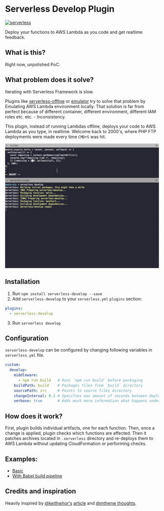# Serverless Develop Plugin
[![serverless](http://public.serverless.com/badges/v3.svg)](http://www.serverless.com)

Deploy your functions to AWS Lambda as you code and get realtime feedback.

## What is this?
Right now, unpolished PoC.

## What problem does it solve?
Iterating with Serverless Framework is slow.

Plugins like [serverless-offline](https://github.com/dherault/serverless-offline) or [emulator](https://github.com/serverless/emulator) try to solve that problem by Emulating AWS Lambda environment locally. That solution is far from perfect because of different container, different environment, different IAM roles etc. etc. - Inconsistency.

This plugin, instead of running Lambdas offline, deploys your code to AWS Lambda as you type, in realtime. Welcome back to 2000's, where PHP FTP deployments were made every time `CMD+S` was hit.

![Demo](/resources/anim.gif)

## Installation

1. Run `npm install serverless-develop --save`
2. Add `serverless-develop` to your `serverless.yml` `plugins` section:
```yml
plugins:
  - serverless-develop
```
3. Run `serverless develop`

## Configuration

`serverless-develop` can be configured by changing following variables in `serverless.yml` file.


```yml
custom:
  develop:
    middleware:
      - npm run build   # Runs `npm run build` before packaging
    buildPath: build    # Packages files from `build` directory
    sourcePath: src     # Points to source files directory
    changeInterval: 0.2 # Specifies max amount of seconds between deployments
    verbose: true       # Adds much more information what happens under the hood
```

## How does it work?
First, plugin builds individual artifacts, one for each function. Then, once a change is applied, plugin checks which functions are affected. Then it patches archives located in `.serverless` directory and re-deploys them to AWS Lambda without updating CloudFormation or performing checks.

## Examples:
- [Basic](https://github.com/RafalWilinski/serverless-develop/tree/master/examples/basic)
- [With Babel build pipeline](https://github.com/RafalWilinski/serverless-develop/tree/master/examples/babel)

## Credits and inspiration

Heavily inspired by [@keithwhor's](https://github.com/keithwhor) [article](https://medium.com/@keithwhor/rise-of-functions-as-a-service-how-php-set-the-serverless-stage-20-years-ago-ccb560c5f422) and [@mthenw thoughts](https://github.com/mthenw).


